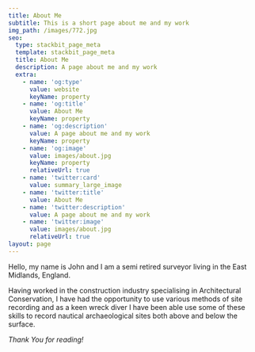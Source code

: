 ```yaml
---
title: About Me
subtitle: This is a short page about me and my work
img_path: /images/772.jpg
seo:
  type: stackbit_page_meta
  template: stackbit_page_meta
  title: About Me
  description: A page about me and my work
  extra:
    - name: 'og:type'
      value: website
      keyName: property
    - name: 'og:title'
      value: About Me
      keyName: property
    - name: 'og:description'
      value: A page about me and my work
      keyName: property
    - name: 'og:image'
      value: images/about.jpg
      keyName: property
      relativeUrl: true
    - name: 'twitter:card'
      value: summary_large_image
    - name: 'twitter:title'
      value: About Me
    - name: 'twitter:description'
      value: A page about me and my work
    - name: 'twitter:image'
      value: images/about.jpg
      relativeUrl: true
layout: page
---
```

Hello, my name is John and I am a semi retired surveyor living in the East Midlands, England. 

Having worked in the construction industry specialising in Architectural Conservation, I have had the opportunity to use various methods of site recording and as a keen wreck diver I have been able use some of these skills to record nautical archaeological sites both above and below the surface.



*Thank You for reading!*

